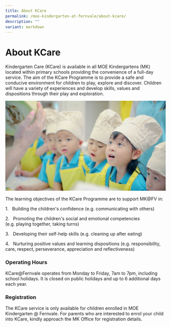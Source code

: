 ```yaml
---
title: About KCare
permalink: /moe-kindergarten-at-fernvale/about-kcare/
description: ""
variant: markdown
---
```

# About KCare

Kindergarten Care (KCare) is available in all MOE Kindergartens (MK) located within primary schools providing the convenience of a full-day service. The aim of the KCare Programme is to provide a safe and conducive environment for children to play, explore and discover. Children will have a variety of experiences and develop skills, values and dispositions through their play and exploration.  

![](/images/MOE%20Kindergarten%20@%20Fernvale/Fernvale_%20KCare%20photo%201.jpeg)

The learning objectives of the KCare Programme are to support MK@FV in:

1.   Building the children's confidence (e.g. communicating with others)

2.   Promoting the children's social and emotional competencies  (e.g. playing together, taking turns)

3.   Developing their self-help skills (e.g. cleaning up after eating)

4.   Nurturing positive values and learning dispositions (e.g. responsibility, care, respect, perseverance, appreciation and reflectiveness)

### Operating Hours

KCare@Fernvale operates from Monday to Friday, 7am to 7pm, including school holidays. It is closed on public holidays and up to 6 additional days each year.

### Registration

The KCare service is only available for children enrolled in MOE Kindergarten @ Fernvale. For parents who are interested to enrol your child into KCare, kindly approach the MK Office for registration details.